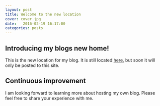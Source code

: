 ```yaml
---
layout: post
title: Welcome to the new location
cover: cover.jpg
date:   2016-02-19 16:17:00
categories: posts
---
```


## Introducing my blogs new home!

This is the new location for my blog. It is still located [here](http://blogger.kishabradley.com), but soon it will only be posted to this site.

## Continuous improvement

I am looking forward to learning more about hosting my own blog. Please feel free to share your experience with me.


